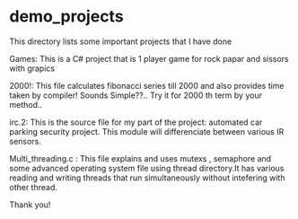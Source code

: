 # demo_projects
This directory lists some important projects that I have done

Games: This is a C# project that is 1 player game for rock papar and sissors with grapics

2000!: This file calculates fibonacci series till 2000 and also provides time taken by compiler! Sounds Simple??.. Try it for 2000 th term by your method.. 

irc.2: This is the source file for my part of the project: automated car parking security project. This module will differenciate between various IR sensors.

Multi_threading.c :  This file explains and uses mutexs , semaphore and some advanced operating system file using thread directory.It has various reading and writing threads that run simultaneously without intefering with other thread. 

Thank you!
